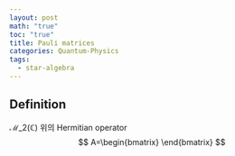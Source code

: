 ```yaml
---
layout: post
math: "true"
toc: "true"
title: Pauli matrices
categories: Quantum-Physics
tags:
  - star-algebra
---
```

## Definition

${ \mathcal{M}\_{2}(\mathbb{C}) }$ 위의 Hermitian operator
$$ A=\begin{bmatrix}   \end{bmatrix} $$